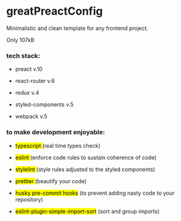 # greatPreactConfig

Minimalistic and clean template for any frontend project.

Only 107kB

### tech stack:

- preact v.10

- react-router v.6

- redux v.4

- styled-components v.5

- webpack v.5

### to make development enjoyable:

- <mark>typescript </mark> (real time types check)

- <mark>eslint </mark> (enforce code rules to sustain coherence of code)

- <mark>stylelint </mark> (style rules adjusted to the styled components)

- <mark>prettier </mark> (beautify your code)

- <mark>husky pre-commit hooks</mark> (to prevent adding nasty code to your repository)

- <mark>eslint-plugin-simple-import-sort</mark> (sort and group imports)
